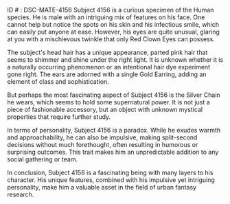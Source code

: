 ID # : DSC-MATE-4156
Subject 4156 is a curious specimen of the Human species. He is male with an intriguing mix of features on his face. One cannot help but notice the spots on his skin and his infectious smile, which can easily put anyone at ease. However, his eyes are quite unusual, glaring at you with a mischievous twinkle that only Red Clown Eyes can possess.

The subject's head hair has a unique appearance, parted pink hair that seems to shimmer and shine under the right light. It is unknown whether it is a naturally occurring phenomenon or an intentional hair dye experiment gone right. The ears are adorned with a single Gold Earring, adding an element of class and sophistication.

But perhaps the most fascinating aspect of Subject 4156 is the Silver Chain he wears, which seems to hold some supernatural power. It is not just a piece of fashionable accessory, but an object with unknown mystical properties that require further study.

In terms of personality, Subject 4156 is a paradox. While he exudes warmth and approachability, he can also be impulsive, making split-second decisions without much forethought, often resulting in humorous or surprising outcomes. This trait makes him an unpredictable addition to any social gathering or team.

In conclusion, Subject 4156 is a fascinating being with many layers to his character. His unique features, combined with his impulsive yet intriguing personality, make him a valuable asset in the field of urban fantasy research.